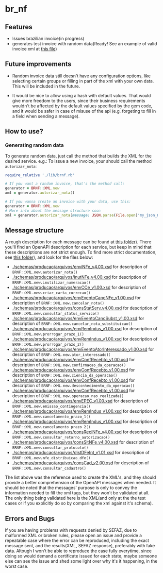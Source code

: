 # br_nf

## Features
- Issues brazilian invoice(in progress)
- generates test invoice with random data(Ready! See an example of valid invoice xml at [this file](https://github.com/jlucartc/gem_nf/blob/master/nota_exemplo.xml))

## Future improvements
- Random invoice data still doesn't have any configuration options, like selecting certain groups or filling in part of the xml with your own data. This will be included in the future.

- It would be nice to allow using a hash with default values. That would give more freedom to the users, since their business requirements wouldn't be affected by the default values specified by the gem code, and it would be safer in case of misuse of the api (e.g. forgeting to fill in a field when sending a message).

## How to use?

### Generating random data

To generate random data, just call the method that builds the XML for the desired service.
e.g.: To issue a new invoice, your should call the method `autorizar_nota`:

```ruby
require_relative './lib/brnf.rb'

# If you want a random invoice, that's the method call:
generator = BRNF::XML.new
xml = generator.autorizar_nota()

# If you wanna create an invoice with your data, use this:
generator = BRNF::XML.new
# More info about the message structure soon
xml = generator.autorizar_nota(message: JSON.parse(File.open("my_json_message.json","r").read) )
```

## Message structure

A rough description for each message can be found at [this folder](https://github.com/jlucartc/gem_nf/blob/master/messages/api)). There you'll find an OpenAPI description for each service, but keep in mind that these descriptions are not strict enough. To find more strict documentation, see [this folder](https://github.com/jlucartc/gem_nf/blob/master/schemas/producao)), and look for the files below:


- [./schemas/producao/arquivos/enviNFe_v4.00.xsd](https://github.com/jlucartc/gem_nf/blob/master/schemas/producao/arquivos/enviNFe_v4.00.xsd) for description of `BRNF::XML.new.autorizar_nota()`
- [./schemas/producao/arquivos/inutNFe_v4.00.xsd](https://github.com/jlucartc/gem_nf/blob/master/schemas/producao/arquivos/inutNFe_v4.00.xsd) for description of `BRNF::XML.new.inutilizar_numeracao()`
- [./schemas/producao/arquivos/envCCe_v1.00.xsd](https://github.com/jlucartc/gem_nf/blob/master/schemas/producao/arquivos/envCCe_v1.00.xsd) for description of `BRNF::XML.new.criar_carta_correcao()`
- [./schemas/producao/arquivos/envEventoCancNFe_v1.00.xsd](https://github.com/jlucartc/gem_nf/blob/master/schemas/producao/arquivos/envEventoCancNFe_v1.00.xsd) for description of `BRNF::XML.new.cancelar_nota()`
- [./schemas/producao/arquivos/consStatServ_v4.00.xsd](https://github.com/jlucartc/gem_nf/blob/master/schemas/producao/arquivos/consStatServ_v4.00.xsd) for description of `BRNF::XML.new.consultar_status_servico()`
- [./schemas/producao/arquivos/envEventoCancSubst_v1.00.xsd](https://github.com/jlucartc/gem_nf/blob/master/schemas/producao/arquivos/envEventoCancSubst_v1.00.xsd) for description of `BRNF::XML.new.cancelar_nota_substituicao()`
- [./schemas/producao/arquivos/envRemIndus_v1.00.xsd](https://github.com/jlucartc/gem_nf/blob/master/schemas/producao/arquivos/envRemIndus_v1.00.xsd) for description of `BRNF::XML.new.prorrogar_prazo_1()`
- [./schemas/producao/arquivos/envRemIndus_v1.00.xsd](https://github.com/jlucartc/gem_nf/blob/master/schemas/producao/arquivos/envRemIndus_v1.00.xsd) for description of `BRNF::XML.new.prorrogar_prazo_2()`
- [./schemas/producao/arquivos/envEventoAtorInteressado_v1.00.xsd](https://github.com/jlucartc/gem_nf/blob/master/schemas/producao/arquivos/envEventoAtorInteressado_v1.00.xsd) for description of `BRNF::XML.new.ator_interessado()`
- [./schemas/producao/arquivos/envConfRecebto_v1.00.xsd](https://github.com/jlucartc/gem_nf/blob/master/schemas/producao/arquivos/envConfRecebto_v1.00.xsd) for description of `BRNF::XML.new.confirmacao_da_operacao()`
- [./schemas/producao/arquivos/envConfRecebto_v1.00.xsd](https://github.com/jlucartc/gem_nf/blob/master/schemas/producao/arquivos/envConfRecebto_v1.00.xsd) for description of `BRNF::XML.new.ciencia_da_operacao()`
- [./schemas/producao/arquivos/envConfRecebto_v1.00.xsd](https://github.com/jlucartc/gem_nf/blob/master/schemas/producao/arquivos/envConfRecebto_v1.00.xsd) for description of `BRNF::XML.new.desconhecimento_da_operacao()`
- [./schemas/producao/arquivos/envConfRecebto_v1.00.xsd](https://github.com/jlucartc/gem_nf/blob/master/schemas/producao/arquivos/envConfRecebto_v1.00.xsd) for description of `BRNF::XML.new.operacao_nao_realizada()`
- [./schemas/producao/arquivos/envEPEC_v1.00.xsd](https://github.com/jlucartc/gem_nf/blob/master/schemas/producao/arquivos/envEPEC_v1.00.xsd) for description of `BRNF::XML.new.emissao_contingencia()`
- [./schemas/producao/arquivos/envRemIndus_v1.00.xsd](https://github.com/jlucartc/gem_nf/blob/master/schemas/producao/arquivos/envRemIndus_v1.00.xsd) for description of `BRNF::XML.new.cancelamento_prazo_1()`
- [./schemas/producao/arquivos/envRemIndus_v1.00.xsd](https://github.com/jlucartc/gem_nf/blob/master/schemas/producao/arquivos/envRemIndus_v1.00.xsd) for description of `BRNF::XML.new.cancelamento_prazo_2()`
- [./schemas/producao/arquivos/consReciNFe_v4.00.xsd](https://github.com/jlucartc/gem_nf/blob/master/schemas/producao/arquivos/consReciNFe_v4.00.xsd) for description of `BRNF::XML.new.consultar_retorno_autorizacao()`
- [./schemas/producao/arquivos/consSitNFe_v4.00.xsd](https://github.com/jlucartc/gem_nf/blob/master/schemas/producao/arquivos/consSitNFe_v4.00.xsd) for description of `BRNF::XML.new.consultar_protocolo()`
- [./schemas/producao/arquivos/distDFeInt_v1.01.xsd](https://github.com/jlucartc/gem_nf/blob/master/schemas/producao/arquivos/distDFeInt_v1.01.xsd) for description of `BRNF::XML.new.nfe_distribuicao_dfe()`
- [./schemas/producao/arquivos/consCad_v2.00.xsd](https://github.com/jlucartc/gem_nf/blob/master/schemas/producao/arquivos/consCad_v2.00.xsd) for description of `BRNF::XML.new.consultar_cadastro()`

The list above was the reference used to create the XML's, and they should provide a better comprehension of the OpenAPI messages when needed. It should be noted that the messages' purpose is only to convey the information needed to fill the xml tags, but they won't be validated at all. The only thing being validated here is the XML(and only at the the test cases or if you explicitly do so by comparing the xml against it's schema).

## Errors and Bugs

If you are having problems with requests denied by SEFAZ, due to malformed XML or broken rules, please open an issue and provide a repeatable case where the error can be reproduced, including the exact message sent, and the results(XML, SEFAZ response), preferably with fake data. Altough I won't be able to reproduce the case fully everytime, since doing so would demand a certificate issued for each state, maybe someone else can see the issue and shed some light over why it's it happening, in the worst case.